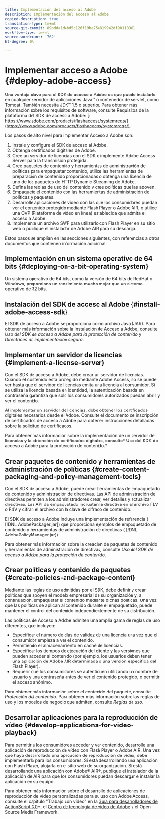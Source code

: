 ```yaml
---
title: Implementación del acceso al Adobe
description: Implementación del acceso al Adobe
copied-description: true
translation-type: tm+mt
source-git-commit: 89bdda1d4bd5c126f19ba75a819942df901183d1
workflow-type: tm+mt
source-wordcount: '762'
ht-degree: 0%

---
```



# Implementar acceso a Adobe {#deploy-adobe-access}

Una ventaja clave para el SDK de acceso a Adobe es que puede instalarlo en cualquier servidor de aplicaciones Java™ o contenedor de servlet, como Tomcat. También necesita JDK™ 1.5 o superior. Para obtener más información sobre los requisitos de software, consulte Requisitos de la plataforma del SDK de acceso a Adobe: [: https://www.adobe.com/products/flashaccess/systemreqs/](https://www.adobe.com/products/flashaccess/systemreqs/).

Los pasos de alto nivel para implementar Acceso a Adobe son:

1. Instale y configure el SDK de acceso al Adobe.
1. Obtenga certificados digitales de Adobe.
1. Cree un servidor de licencias con el SDK o implemente Adobe Access Server para la transmisión protegida.
1. Cree paquetes de contenido y herramientas de administración de políticas para empaquetar contenido, utilice las herramientas de preparación de contenido proporcionadas o obtenga una licencia de uno de los paquetes de HTTP Dynamic Streaming de Adobe.
1. Defina las reglas de uso del contenido y cree políticas que las apoyen.
1. Empaquete el contenido con las herramientas de administración de políticas y paquetes.
1. Desarrolle aplicaciones de vídeo con las que los consumidores puedan ver el contenido protegido mediante Flash Player o Adobe AIR, o utilice una OVP (Plataforma de vídeo en línea) establecida que admita el acceso a Adobe.
1. Implemente un archivo SWF para utilizarlo con Flash Player en su sitio web o publique el instalador de Adobe AIR para su descarga.

Estos pasos se amplían en las secciones siguientes, con referencias a otros documentos que contienen información adicional.

## Implementación en un sistema operativo de 64 bits {#deploying-on-a-bit-operating-system}

Un sistema operativo de 64 bits, como la versión de 64 bits de RedHat o Windows, proporciona un rendimiento mucho mejor que un sistema operativo de 32 bits.

## Instalación del SDK de acceso al Adobe {#install-adobe-access-sdk}

El SDK de acceso a Adobe se proporciona como archivo Java (JAR). Para obtener más información sobre la instalación de Acceso a Adobe, consulte *Uso del SDK de acceso a Adobe para la protección de contenido* y *Directrices de implementación segura*.

## Implementar un servidor de licencias {#implement-a-license-server}

Con el SDK de acceso a Adobe, debe crear un servidor de licencias. Cuando el contenido está protegido mediante Adobe Access, no se puede ver hasta que el servidor de licencias emita una licencia al consumidor. Si se utiliza la licencia basada en identidad, la autenticación basada en contraseña garantiza que solo los consumidores autorizados puedan abrir y ver el contenido.

Al implementar un servidor de licencias, debe obtener los certificados digitales necesarios desde el Adobe. Consulte el documento de inscripción de certificados de acceso a Adobe para obtener instrucciones detalladas sobre la solicitud de certificados.

Para obtener más información sobre la implementación de un servidor de licencias y la obtención de certificados digitales, consulte* Uso del SDK de acceso a Adobe para la protección de contenido.*

## Crear paquetes de contenido y herramientas de administración de políticas {#create-content-packaging-and-policy-management-tools}

Con el SDK de acceso a Adobe, puede crear herramientas de empaquetado de contenido y administración de directivas. Las API de administración de directivas permiten a los administradores crear, ver detalles y actualizar directivas. Las API de empaquetado incrustan la directiva en el archivo FLV o F4V y cifran el archivo con la clave de cifrado de contenido.

El SDK de acceso a Adobe incluye una implementación de referencia ( [!DNL AdobePackager.jar]) que proporciona ejemplos de empaquetado de contenido y herramientas de administración de directivas ( [!DNL AdobePolicyManager.jar]).

Para obtener más información sobre la creación de paquetes de contenido y herramientas de administración de directivas, consulte *Uso del SDK de acceso a Adobe para la protección de contenido*.

## Crear políticas y contenido de paquetes {#create-policies-and-package-content}

Mediante las reglas de uso admitidas por el SDK, debe definir y crear políticas que apoyen el modelo empresarial de su organización y, a continuación, empaquetar el contenido mediante dichas políticas. Una vez que las políticas se aplican al contenido durante el empaquetado, puede mantener el control del contenido independientemente de su distribución.

Las políticas de Acceso a Adobe admiten una amplia gama de reglas de uso diferentes, que incluyen:

* Especificar el número de días de validez de una licencia una vez que el consumidor empieza a ver el contenido.
* Permitiendo el almacenamiento en caché de licencias.
* Especificar los tiempos de ejecución del cliente y las versiones que pueden acceder al contenido (por ejemplo, los usuarios deben tener una aplicación de Adobe AIR determinada o una versión específica del Flash Player).
* Requerir que los consumidores se autentiquen utilizando un nombre de usuario y una contraseña antes de ver el contenido protegido, o permitir el acceso anónimo.

Para obtener más información sobre el contenido del paquete, consulte *Protección del contenido*. Para obtener más información sobre las reglas de uso y los modelos de negocio que admiten, consulte *Reglas de uso*.

## Desarrollar aplicaciones para la reproducción de vídeo {#develop-applications-for-video-playback}

Para permitir a los consumidores acceder y ver contenido, desarrolle una aplicación de reproducción de vídeo con Flash Player o Adobe AIR. Una vez que haya desarrollado una aplicación de reproducción de vídeo, debe implementarla para los consumidores. Si está desarrollando una aplicación con Flash Player, alojarla en el sitio web de su organización. Si está desarrollando una aplicación con Adobe® AIR®, publique el instalador de la aplicación de AIR para que los consumidores puedan descargar e instalar la aplicación en su equipo.

Para obtener más información sobre el desarrollo de aplicaciones de reproducción de vídeo personalizadas para su uso con Adobe Access, consulte el capítulo &quot;Trabajo con vídeo&quot; en la [Guía para desarrolladores de ActionScript 3.0](https://help.adobe.com/en_US/as3/dev/WS9936fa0d5984e93b3f4f38ec1272a447844-8000.html)*, el [Centro de tecnología de vídeo de Adobe](https://www.adobe.com/devnet/video/) y el Open Source Media Framework.